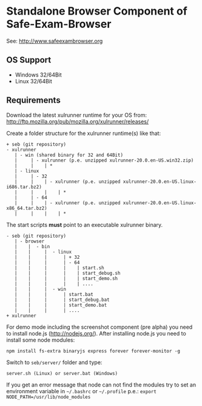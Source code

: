 Standalone Browser Component of Safe-Exam-Browser
=================================================
See: http://www.safeexambrowser.org


## OS Support ##
* Windows 32/64Bit
* Linux   32/64Bit

## Requirements ##
Download the latest xulrunner runtime for your OS from:
http://ftp.mozilla.org/pub/mozilla.org/xulrunner/releases/ 

Create a folder structure for the xulrunner runtime(s) like that:

``` 
+ seb (git repository)
- xulrunner
   | - win (shared binary for 32 and 64Bit)
   |     | - xulrunner (p.e. unzipped xulrunner-20.0.en-US.win32.zip)
   |     |    | * 
   | - linux
   |     | - 32
   |     |    | - xulrunner (p.e. unzipped xulrunner-20.0.en-US.linux-i686.tar.bz2)
   |     |    |    | *    
   |     | - 64
   |     |    | - xulrunner (p.e. unzipped xulrunner-20.0.en-US.linux-x86_64.tar.bz2)
   |     |    |    | *
``` 

The start scripts **must** point to an executable xulrunner binary.

``` 
- seb (git repository)
   | - browser
   |    |  - bin 
   |	|     |  - linux
   |    |     |      | + 32
   |	|     |      | - 64
   |	|     |      |    | start.sh
   |	|     |      |    | start_debug.sh
   |	|     |      |    | start_demo.sh
   |	|     |      |    | ....
   |	|     |  - win	
   |	|     |      | start.bat
   |	|     |      | start_debug.bat
   |	|     |      | start_demo.bat
   |	|     |      | ....
+ xulrunner
``` 

For demo mode including the screenshot component (pre alpha) you need to install node.js (http://nodejs.org/).
After installing node.js you need to install some node modules:
``` 
npm install fs-extra binaryjs express forever forever-monitor -g 
``` 
Switch to ``` seb/server/ ``` folder and type:
```
server.sh (Linux) or server.bat (Windows)
```
If you get an error message that node can not find the modules try to set an environment variable in ``` ~/.bashrc ``` or ``` ~/.profile ``` p.e.: ``` export NODE_PATH=/usr/lib/node_modules ```


